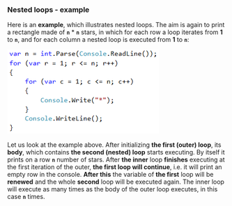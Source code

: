 ### Nested loops - example

Here is an **example**, which illustrates nested loops. The aim is again to print a rectangle made of **`n`** * **`n`** stars, in which for each row a loop iterates from **1** to **`n`**, and for each column a nested loop is executed from **1** to **`n`**:

![](/assets/chapter-6-images/00.Nested-loops-01.png)

Let us look at the example above. After initializing **the first (outer) loop**, its **body**, which contains **the second (nested) loop** starts executing. By itself it prints on a row **`n`** number of stars. After **the inner** loop **finishes** executing at the first iteration of the outer, **the first loop will continue**, i.e. it will print an empty row in the console. **After this** the variable of **the first** loop will be **renewed** and the whole **second** loop will be executed again. The inner loop will execute as many times as the body of the outer loop executes, in this case **`n`** times.

